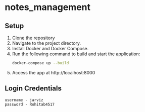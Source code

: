 # notes_management

## Setup

1. Clone the repository 
2. Navigate to the project directory.
3. Install Docker and Docker Compose.
4. Run the following command to build and start the application:
   ```bash
   docker-compose up --build

5. Access the app at http://localhost:8000

## Login Credentials

    username - jarviz
    password - Rohitab4517